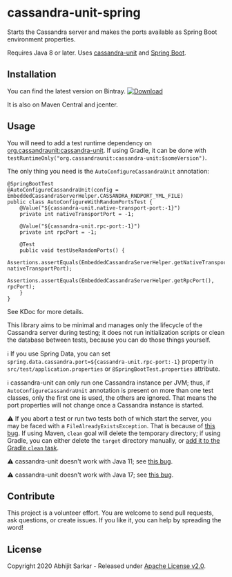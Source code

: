 # cassandra-unit-spring

Starts the Cassandra server and makes the ports available as Spring Boot environment properties.

Requires Java 8 or later. Uses [cassandra-unit](https://github.com/jsevellec/cassandra-unit) and [Spring Boot](https://spring.io/projects/spring-boot). 

## Installation

You can find the latest version on Bintray. [ ![Download](https://api.bintray.com/packages/asarkar/mvn/com.asarkar.spring%3Acassandra-unit-spring/images/download.svg) ](https://bintray.com/asarkar/mvn/com.asarkar.spring%3Acassandra-unit-spring/_latestVersion)

It is also on Maven Central and jcenter.

## Usage

You will need to add a test runtime dependency on [org.cassandraunit:cassandra-unit](https://search.maven.org/artifact/org.cassandraunit/cassandra-unit). If using Gradle, it can be done with `testRuntimeOnly("org.cassandraunit:cassandra-unit:$someVersion")`.

The only thing you need is the `AutoConfigureCassandraUnit` annotation:

```
@SpringBootTest
@AutoConfigureCassandraUnit(config = EmbeddedCassandraServerHelper.CASSANDRA_RNDPORT_YML_FILE)
public class AutoConfigureWithRandomPortsTest {
    @Value("${cassandra-unit.native-transport-port:-1}")
    private int nativeTransportPort = -1;

    @Value("${cassandra-unit.rpc-port:-1}")
    private int rpcPort = -1;

    @Test
    public void testUseRandomPorts() {
        Assertions.assertEquals(EmbeddedCassandraServerHelper.getNativeTransportPort(), nativeTransportPort);
        Assertions.assertEquals(EmbeddedCassandraServerHelper.getRpcPort(), rpcPort);
    }
}
```

See KDoc for more details.

This library aims to be minimal and manages only the lifecycle of the Cassandra server during testing; it does not 
run initialization scripts or clean the database between tests, because you can do those things yourself.

:information_source: If you use Spring Data, you can set `spring.data.cassandra.port=${cassandra-unit.rpc-port:-1}` property in `src/test/application.properties` or `@SpringBootTest.properties` attribute.

:information_source: cassandra-unit can only run one Cassandra instance per JVM; thus, if `AutoConfigureCassandraUnit` annotation 
is present on more than one test classes, only the first one is used, the others are ignored. That means the port
properties will not change once a Cassandra instance is started.

:warning: If you abort a test or run two tests both of which start the server, you may be faced with a `FileAlreadyExistsException`. That is because of [this bug](https://github.com/jsevellec/cassandra-unit/issues/319). If using Maven, `clean` goal will delete the temporary directory; if using Gradle, you can either delete the `target` directory manually, or [add it to the Gradle `clean` task](https://stackoverflow.com/a/29813360/839733).

:warning: cassandra-unit doesn't work with Java 11; see [this bug](https://github.com/jsevellec/cassandra-unit/issues/294).

:warning: cassandra-unit doesn't work with Java 17; see [this bug](https://github.com/jsevellec/cassandra-unit/issues/332).

## Contribute

This project is a volunteer effort. You are welcome to send pull requests, ask questions, or create issues.
If you like it, you can help by spreading the word!

## License

Copyright 2020 Abhijit Sarkar - Released under [Apache License v2.0](LICENSE).
